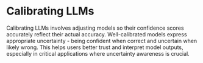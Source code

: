 # Calibrating LLMs

Calibrating LLMs involves adjusting models so their confidence scores accurately reflect their actual accuracy. Well-calibrated models express appropriate uncertainty - being confident when correct and uncertain when likely wrong. This helps users better trust and interpret model outputs, especially in critical applications where uncertainty awareness is crucial.